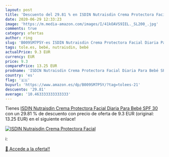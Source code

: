 ```yaml
---
layout: post
title: 'Descuento del 29.81 % en ISDIN Nutraisdin Crema Protectora Facial'
date: 2020-06-29 12:33:23
image: 'https://m.media-amazon.com/images/I/41kOAVS9IEL._SL200_.jpg'
comments: true
category: ofertas
author: ring
slug: 'B009SM7P5Y-es ISDIN Nutraisdin Crema Protectora Facial Diaria Para Bebé...'
tags: tole.es, bebé, nutraisdin, bebé
actualPrice: 9.3 EUR
currency: EUR
price: 9.3
comparePrice: 13.25 EUR
prodname: 'ISDIN Nutraisdin Crema Protectora Facial Diaria Para Bebé SPF 30'
country: 'es'
flag: '🇪🇸'
buyurl: 'https://www.amazon.es/dp/B009SM7P5Y/?tag=tolees-21'
descuento: '29.81'
average: '10.463333333333333'
---
```


Tienes [ISDIN Nutraisdin Crema Protectora Facial Diaria Para Bebé SPF 30](https://www.amazon.es/dp/B009SM7P5Y/?tag=tolees-21) con un 29.81 % de descuento con precio de oferta de 9.3 EUR (original: 13.25 EUR) en el siguiente enlace!

[![ISDIN Nutraisdin Crema Protectora Facial](https://m.media-amazon.com/images/I/41kOAVS9IEL._SL200_.jpg)](https://www.amazon.es/dp/B009SM7P5Y/?tag=tolees-21)

ℹ️:


[🛒 Accede a la oferta!!](https://www.amazon.es/dp/B009SM7P5Y/?tag=tolees-21)
